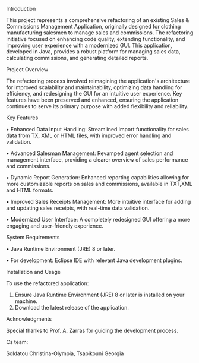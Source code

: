 Introduction

This project represents a comprehensive refactoring of an existing Sales & Commissions Management Application, originally designed for clothing manufacturing salesmen to manage sales and commissions. The refactoring initiative focused on enhancing code quality, extending functionality, and improving user experience with a modernized GUI. This application, developed in Java, provides a robust platform for managing sales data, calculating commissions, and generating detailed reports.

Project Overview

The refactoring process involved reimagining the application's architecture for improved scalability and maintainability, optimizing data handling for efficiency, and redesigning the GUI for an intuitive user experience. Key features have been preserved and enhanced, ensuring the application continues to serve its primary purpose with added flexibility and reliability.

Key Features

•	Enhanced Data Input Handling: Streamlined import functionality for sales data from TX, XML or HTML files, with improved error handling and validation.

•	Advanced Salesman Management: Revamped agent selection and management interface, providing a clearer overview of sales performance and commissions.

•	Dynamic Report Generation: Enhanced reporting capabilities allowing for more customizable reports on sales and commissions, available in TXT,XML and HTML formats.

•	Improved Sales Receipts Management: More intuitive interface for adding and updating sales receipts, with real-time data validation.

•	Modernized User Interface: A completely redesigned GUI offering a more engaging and user-friendly experience.

System Requirements

•	Java Runtime Environment (JRE) 8 or later.

•	For development: Eclipse IDE with relevant Java development plugins.

Installation and Usage

To use the refactored application:
1.	Ensure Java Runtime Environment (JRE) 8 or later is installed on your machine.
2.	Download the latest release of the application.

Acknowledgments

Special thanks to Prof. A. Zarras for guiding the development process.

Cs team:

Soldatou Christina-Olympia,
Tsapikouni Georgia


